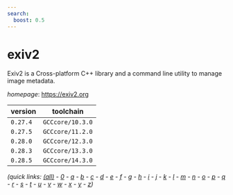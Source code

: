 ```yaml
---
search:
  boost: 0.5
---
```

# exiv2

Exiv2 is a Cross-platform C++ library and a command line utility to manage image metadata.

*homepage*: <https://exiv2.org>

version | toolchain
--------|----------
``0.27.4`` | ``GCCcore/10.3.0``
``0.27.5`` | ``GCCcore/11.2.0``
``0.28.0`` | ``GCCcore/12.3.0``
``0.28.3`` | ``GCCcore/13.3.0``
``0.28.5`` | ``GCCcore/14.3.0``


*(quick links: [(all)](../index.md) - [0](../0/index.md) - [a](../a/index.md) - [b](../b/index.md) - [c](../c/index.md) - [d](../d/index.md) - [e](../e/index.md) - [f](../f/index.md) - [g](../g/index.md) - [h](../h/index.md) - [i](../i/index.md) - [j](../j/index.md) - [k](../k/index.md) - [l](../l/index.md) - [m](../m/index.md) - [n](../n/index.md) - [o](../o/index.md) - [p](../p/index.md) - [q](../q/index.md) - [r](../r/index.md) - [s](../s/index.md) - [t](../t/index.md) - [u](../u/index.md) - [v](../v/index.md) - [w](../w/index.md) - [x](../x/index.md) - [y](../y/index.md) - [z](../z/index.md))*

